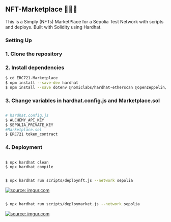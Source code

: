 ## NFT-Marketplace 🛒💎🎴

This is a Simply (NFTs) MarketPlace for a Sepolia Test Network  with scripts and deploys. Built with Solidity using Hardhat.

### Setting Up

### 1. Clone the repository

### 2. Install dependencies

```bash
$ cd ERC721-Marketplace
$ npm install --save-dev hardhat
$ npm install --save dotenv @nomiclabs/hardhat-etherscan @openzeppelin/contracts @nomicfoundation/hardhat-toolbox
```
### 3. Change variables in hardhat.config.js and Marketplace.sol

```bash

# hardhat.config.js
$ ALCHEMY_API_KEY
$ SEPOLIA_PRIVATE_KEY
#Marketplace.sol
$ ERC721 token_contract

```

### 4. Deployment

```bash

$ npx hardhat clean
$ npx hardhat compile
```


``` bash

$ npx hardhat run scripts/deploynft.js --network sepolia

```

<a href="https://imgur.com/emLmb7B"><img src="https://i.imgur.com/emLmb7B.gif" title="source: imgur.com" /></a>


``` bash

$ npx hardhat run scripts/deploymarket.js --network sepolia

```

<a href="https://imgur.com/jncwCSH"><img src="https://i.imgur.com/jncwCSH.gif" title="source: imgur.com" /></a>
































